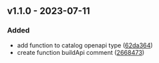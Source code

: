 ## v1.1.0 - 2023-07-11
### Added
* add function to catalog openapi type ([62da364](https://github.com/will-bank/build-catalog-info-action/commit/62da364f03acb2f034c77a9a690d73aac29a2e63))
* create function buildApi comment ([2668473](https://github.com/will-bank/build-catalog-info-action/commit/26684735867826920f680ecab94d6960e0a8cc62))
